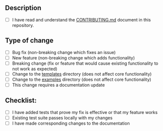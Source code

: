 ## Description

<!-- Please include a summary of the pull request and any related issues it fixes. Please also include relevant motivation and context. -->

- [ ] I have read and understand the [CONTRIBUTING.md](../CONTRIBUTING.md) document in this repository.

## Type of change

<!-- Please delete options that are not relevant. -->

- [ ] Bug fix (non-breaking change which fixes an issue)
- [ ] New feature (non-breaking change which adds functionality)
- [ ] Breaking change (fix or feature that would cause existing functionality to not work as expected)
- [ ] Change to the [templates](../templates/) directory (does not affect core functionality)
- [ ] Change to the [examples](../examples/) directory (does not affect core functionality)
- [ ] This change requires a documentation update

## Checklist:

- [ ] I have added tests that prove my fix is effective or that my feature works
- [ ] Existing test suite passes locally with my changes
- [ ] I have made corresponding changes to the documentation
